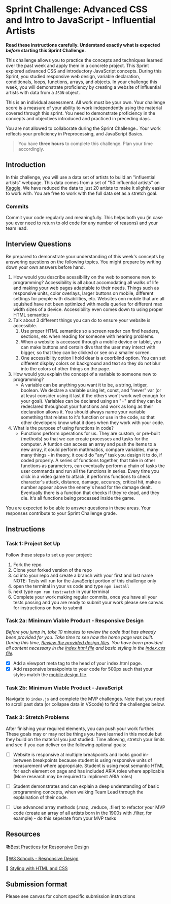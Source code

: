 # Sprint Challenge: Advanced CSS and Intro to JavaScript - Influential Artists

**Read these instructions carefully. Understand exactly what is expected _before_ starting this Sprint Challenge.**

This challenge allows you to practice the concepts and techniques learned over the past week and apply them in a concrete project. This Sprint explored advanced CSS and introductory JavaScript concepts. During this Sprint, you studied responsive web design, variable declaration, conditionals, loops, functions, arrays, and objects. In your challenge this week, you will demonstrate proficiency by creating a website of influential artists with data from a `JSON` object.

This is an individual assessment. All work must be your own. Your challenge score is a measure of your ability to work independently using the material covered through this sprint. You need to demonstrate proficiency in the concepts and objectives introduced and practiced in preceding days.

You are not allowed to collaborate during the Sprint Challenge.. Your work reflects your proficiency in Preprocessing, and JavaScript Basics.

> You have **three hours** to complete this challenge. Plan your time accordingly.

## Introduction

In this challenge, you will use a data set of artists to build an "influential artists" webpage. This data comes from a set of "50 influential artists" on [Kaggle](https://www.kaggle.com/ikarus777/best-artworks-of-all-time). We have reduced the data to just 20 artists to make it slightly easier to work with. You are free to work with the full data set as a stretch goal.

### Commits

Commit your code regularly and meaningfully. This helps both you (in case you ever need to return to old code for any number of reasons) and your team lead.

## Interview Questions

Be prepared to demonstrate your understanding of this week's concepts by answering questions on the following topics. You might prepare by writing down your own answers before hand.

1. How would you describe acessibility on the web to someone new to programming?
    Accessibility is all about accomodating all walks of life and making your web pages adaptable to their needs. Things such as responsive units, color overlays, larger buttons on mobile, different settings for people with disabilities, etc. Websites onn mobile that are all squished have not been optimized with media queries for different max width sizes of a device. Accessibility even comes down to using proper HTML semantics 
2. Talk about 3 different things you can do to ensure your website is accessible. 
    1) Use proper HTML semantics so a screen reader can find headers, sections, etc when reading for someone with hearing problems. 
    2) When a website is accessed through  a mobile device or tablet, you can make buttons and certain divs that the user may interct with bigger, so that they can be clicked or see on a smaller screen. 
    3) One accessibility option I hold dear is a coorblind option. You can set different display colors on background and text so they do not blur into the colors of other things on the page. 
3. How would you explain the concept of a variable to someone new to programming?
    - A variable can be anything you want it to be, a string, intiger, boolean. We declare a variable using let, const, and "never" var (or at least consider using it last if the others won't work well enough for your goal). Variables can be declared using an "=" and they can be redeclared throughout your functions and work as long as their declaration allows it. You should always name your variable something that relates to it's function or use in the code, so that other developers know what it does when they work with your code. 
4. What is the purpose of using functions in code?
    - Functions perform operations for us. They are custom, or pre-built (methods) so that we can create processes and tasks for the computer. A funtion can access an array and push the items to a new array, it could perform mathmatics, compare variables, many many things - in theory,  it could do "any" task you design it to do, if coded properly. A series of functions together, that take in other functions as parameters, can eventually perform a chain of tasks the user commands and run all the functions in series. Every time you click in a video game to attack, it performs functions to check character's attack, distance, damage, accuracy, critical hit, make a number appear above the enemy's head for the damage dealt. Eventually there is a function that checks if they're dead, and they die. It's all functions being processed inside the game.  

You are expected to be able to answer questions in these areas. Your responses contribute to your Sprint Challenge grade. 

## Instructions

### Task 1: Project Set Up

Follow these steps to set up your project:

1. Fork the repo
2. Clone your forked version of the repo
3. cd into your repo and create a branch with your first and last name
NOTE: Tests will run for the JavaScript portion of this challenge only
4. open the terminal in your vs code and type `npm install`
5. next type `npm run test:watch` in your terminal
6. Complete your work making regular commits, once you have all your tests passing and you are ready to submit your work please see canvas for instructions on how to submit

### Task 2a:  Minimum Viable Product - Responsive Design

*Before you jump in, take 10 minutes to review the code that has already been provided for you. Take time to see how the home page was built. During this time, [Review the provided design files](design/). You have been provided all content necessary in the [index.html file](index.html) and basic styling in the [index.css file](css/index.css).*

* [x] Add a viewport meta tag to the head of your index.html page.
* [x] Add responsive breakpoints to your code for 500px such that your styles match the [mobile design file](design/Mobile.png).

### Task 2b: Minimum Viable Product - JavaScript

Navigate to `index.js` and complete the MVP challenges. Note that you need to scroll past data (or collapse data in VScode) to find the challenges below.

### Task 3: Stretch Problems

After finishing your required elements, you can push your work further. These goals may or may not be things you have learned in this module but they build on the material you just studied. Time allowing, stretch your limits and see if you can deliver on the following optional goals:

* [ ] Website is responsive at multiple breakpoints and looks good in-between breakpoints because student is using responsive units of measurement where appropriate. Student is using most semantic HTML for each element on page and has included ARIA roles where applicable (More research may be required to impliment ARIA roles)  
* [ ] Student demonstrates and can explain a deep understanding of basic programming concepts, when walking Team Lead through the explaination of their code.
* [ ] Use advanced array methods (.map, .reduce, .filer) to refactor your MVP code (create an array of all artists born in the 1900s with .filter, for example) - do this seperate from your MVP tasks


## Resources

📚[Best Practices for Responsive Design](https://www.browserstack.com/guide/responsive-design-breakpoints)

🤝[W3 Schools - Responsive Design](https://www.w3schools.com/html/html_responsive.asp)

👀 [Styling with HTML and CSS](https://www.w3schools.com/html/html_css.asp)

## Submission format

Please see canvas for cohort specific submission instructions 
